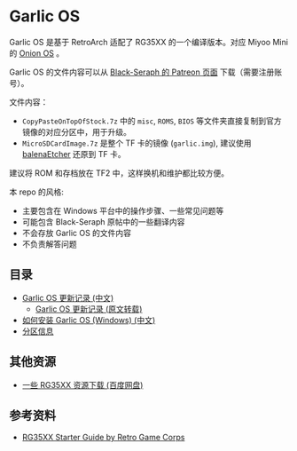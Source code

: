 # Garlic OS

Garlic OS 是基于 RetroArch 适配了 RG35XX 的一个编译版本。对应 Miyoo Mini 的 [Onion OS](https://github.com/OnionUI/Onion) 。

Garlic OS 的文件内容可以从 [Black-Seraph 的 Patreon 页面](https://www.patreon.com/posts/76561333) 下载（需要注册账号）。

文件内容：

- `CopyPasteOnTopOfStock.7z` 中的 `misc`, `ROMS`, `BIOS` 等文件夹直接复制到官方镜像的对应分区中，用于升级。
- `MicroSDCardImage.7z` 是整个 TF 卡的镜像 (`garlic.img`), 建议使用 [balenaEtcher](https://www.balena.io/etcher/) 还原到 TF 卡。

建议将 ROM 和存档放在 TF2 中，这样换机和维护都比较方便。

本 repo 的风格:

- 主要包含在 Windows 平台中的操作步骤、一些常见问题等
- 可能包含 Black-Seraph 原帖中的一些翻译内容
- 不会存放 Garlic OS 的文件内容
- 不负责解答问题

## 目录

- [Garlic OS 更新记录 (中文)](./changelog.en_US.md)
  - [Garlic OS 更新记录 (原文转载)](./changelog.en_US.md)
- [如何安装 Garlic OS (Windows) (中文)](./installation.windows.zh_CN.md)
- [分区信息](./partitions.zh_CN.md)

## 其他资源

- [一些 RG35XX 资源下载 (百度网盘)](https://pan.baidu.com/s/16jbUh6etHZXScZ_UE114Jg?pwd=35xx)

## 参考资料

- [RG35XX Starter Guide by Retro Game Corps](https://retrogamecorps.com/2023/01/03/anbernic-rg35xx-starter-guide/)
